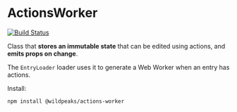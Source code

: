# ActionsWorker

[![Build Status](https://travis-ci.org/wildpeaks/package-actions-worker.svg?branch=master)](https://travis-ci.org/wildpeaks/package-actions-worker)

Class that **stores an immutable state** that can be edited using actions, and **emits props on change**.

The `EntryLoader` loader uses it to generate a Web Worker when an entry has actions.

Install:

	npm install @wildpeaks/actions-worker

